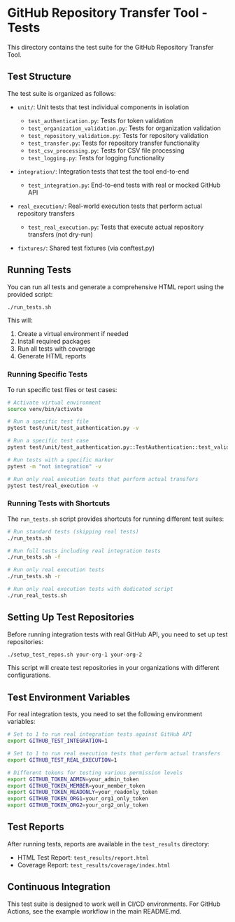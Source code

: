 # GitHub Repository Transfer Tool - Tests

This directory contains the test suite for the GitHub Repository Transfer Tool.

## Test Structure

The test suite is organized as follows:

- `unit/`: Unit tests that test individual components in isolation
  - `test_authentication.py`: Tests for token validation
  - `test_organization_validation.py`: Tests for organization validation
  - `test_repository_validation.py`: Tests for repository validation
  - `test_transfer.py`: Tests for repository transfer functionality
  - `test_csv_processing.py`: Tests for CSV file processing
  - `test_logging.py`: Tests for logging functionality

- `integration/`: Integration tests that test the tool end-to-end
  - `test_integration.py`: End-to-end tests with real or mocked GitHub API

- `real_execution/`: Real-world execution tests that perform actual repository transfers
  - `test_real_execution.py`: Tests that execute actual repository transfers (not dry-run)

- `fixtures/`: Shared test fixtures (via conftest.py)

## Running Tests

You can run all tests and generate a comprehensive HTML report using the provided script:

```bash
./run_tests.sh
```

This will:
1. Create a virtual environment if needed
2. Install required packages
3. Run all tests with coverage
4. Generate HTML reports

### Running Specific Tests

To run specific test files or test cases:

```bash
# Activate virtual environment
source venv/bin/activate

# Run a specific test file
pytest test/unit/test_authentication.py -v

# Run a specific test case
pytest test/unit/test_authentication.py::TestAuthentication::test_valid_token -v

# Run tests with a specific marker
pytest -m "not integration" -v

# Run only real execution tests that perform actual transfers
pytest test/real_execution -v
```

### Running Tests with Shortcuts

The `run_tests.sh` script provides shortcuts for running different test suites:

```bash
# Run standard tests (skipping real tests)
./run_tests.sh

# Run full tests including real integration tests
./run_tests.sh -f

# Run only real execution tests
./run_tests.sh -r

# Run only real execution tests with dedicated script
./run_real_tests.sh
```

## Setting Up Test Repositories

Before running integration tests with real GitHub API, you need to set up test repositories:

```bash
./setup_test_repos.sh your-org-1 your-org-2
```

This script will create test repositories in your organizations with different configurations.

## Test Environment Variables

For real integration tests, you need to set the following environment variables:

```bash
# Set to 1 to run real integration tests against GitHub API
export GITHUB_TEST_INTEGRATION=1

# Set to 1 to run real execution tests that perform actual transfers
export GITHUB_TEST_REAL_EXECUTION=1

# Different tokens for testing various permission levels
export GITHUB_TOKEN_ADMIN=your_admin_token
export GITHUB_TOKEN_MEMBER=your_member_token
export GITHUB_TOKEN_READONLY=your_readonly_token
export GITHUB_TOKEN_ORG1=your_org1_only_token
export GITHUB_TOKEN_ORG2=your_org2_only_token
```

## Test Reports

After running tests, reports are available in the `test_results` directory:
- HTML Test Report: `test_results/report.html`
- Coverage Report: `test_results/coverage/index.html`

## Continuous Integration

This test suite is designed to work well in CI/CD environments. For GitHub Actions, see the example workflow in the main README.md.
